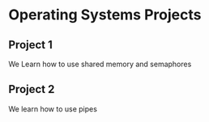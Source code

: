 # Operating Systems Projects

## Project 1

We Learn how to use shared memory and semaphores

## Project 2

We learn how to use pipes
